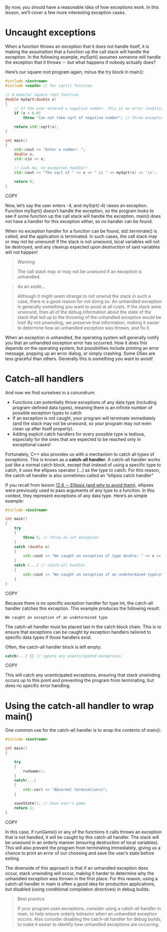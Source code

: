 By now, you should have a reasonable idea of how exceptions work. In this lesson, we’ll cover a few more interesting exception cases.

# **Uncaught exceptions**

When a function throws an exception that it does not handle itself, it is making the assumption that a function up the call stack will handle the exception. In the following example, mySqrt() assumes someone will handle the exception that it throws -- but what happens if nobody actually does?

Here’s our square root program again, minus the try block in main():

```cpp
#include <iostream>
#include <cmath> // for sqrt() function

// A modular square root function
double mySqrt(double x)
{
    // If the user entered a negative number, this is an error condition
    if (x < 0.0)
        throw "Can not take sqrt of negative number"; // throw exception of type const char*

    return std::sqrt(x);
}

int main()
{
    std::cout << "Enter a number: ";
    double x;
    std::cin >> x;

    // Look ma, no exception handler!
    std::cout << "The sqrt of " << x << " is " << mySqrt(x) << '\n';

    return 0;
}
```

COPY

Now, let’s say the user enters -4, and mySqrt(-4) raises an exception. Function mySqrt() doesn’t handle the exception, so the program looks to see if some function up the call stack will handle the exception. main() does not have a handler for this exception either, so no handler can be found.

When no exception handler for a function can be found, std::terminate() is called, and the application is terminated. In such cases, the call stack may or may not be unwound! If the stack is not unwound, local variables will not be destroyed, and any cleanup expected upon destruction of said variables will not happen!



> Warning
>
> The call stack may or may not be unwound if an exception is unhandled.

> As an aside…
>
> Although it might seem strange to not unwind the stack in such a case, there is a good reason for not doing so. An unhandled exception is generally something you want to avoid at all costs. If the stack were unwound, then all of the debug information about the state of the stack that led up to the throwing of the unhandled exception would be lost! By not unwinding, we preserve that information, making it easier to determine how an unhandled exception was thrown, and fix it.

When an exception is unhandled, the operating system will generally notify you that an unhandled exception error has occurred. How it does this depends on the operating system, but possibilities include printing an error message, popping up an error dialog, or simply crashing. Some OSes are less graceful than others. Generally this is something you want to avoid!

# **Catch-all handlers**

And now we find ourselves in a conundrum:

- Functions can potentially throw exceptions of any data type (including program-defined data types), meaning there is an infinite number of possible exception types to catch
- If an exception is not caught, your program will terminate immediately (and the stack may not be unwound, so your program may not even clean up after itself properly).
- Adding explicit catch handlers for every possible type is tedious, especially for the ones that are expected to be reached only in exceptional cases!

Fortunately, C++ also provides us with a mechanism to catch all types of exceptions. This is known as a **catch-all handler**. A catch-all handler works just like a normal catch block, except that instead of using a specific type to catch, it uses the ellipses operator (…) as the type to catch. For this reason, the catch-all handler is also sometimes called an “ellipsis catch handler”

If you recall from lesson [12.6 -- Ellipsis (and why to avoid them)](https://www.learncpp.com/cpp-tutorial/ellipsis-and-why-to-avoid-them/), ellipses were previously used to pass arguments of any type to a function. In this context, they represent exceptions of any data type. Here’s an simple example:

```cpp
#include <iostream>

int main()
{
	try
	{
		throw 5; // throw an int exception
	}
	catch (double x)
	{
		std::cout << "We caught an exception of type double: " << x << '\n';
	}
	catch (...) // catch-all handler
	{
		std::cout << "We caught an exception of an undetermined type\n";
	}
}
```

COPY

Because there is no specific exception handler for type int, the catch-all handler catches this exception. This example produces the following result:

```
We caught an exception of an undetermined type
```

The catch-all handler must be placed last in the catch block chain. This is to ensure that exceptions can be caught by exception handlers tailored to specific data types if those handlers exist.

Often, the catch-all handler block is left empty:

```cpp
catch(...) {} // ignore any unanticipated exceptions
```

COPY

This will catch any unanticipated exceptions, ensuring that stack unwinding occurs up to this point and preventing the program from terminating, but does no specific error handling.

# **Using the catch-all handler to wrap main()**

One common use for the catch-all handler is to wrap the contents of main():



```cpp
#include <iostream>

int main()
{

    try
    {
        runGame();
    }
    catch(...)
    {
        std::cerr << "Abnormal termination\n";
    }

    saveState(); // Save user's game
    return 1;
}
```

COPY

In this case, if runGame() or any of the functions it calls throws an exception that is not handled, it will be caught by this catch-all handler. The stack will be unwound in an orderly manner (ensuring destruction of local variables). This will also prevent the program from terminating immediately, giving us a chance to print an error of our choosing and save the user’s state before exiting.

The downside of this approach is that if an unhandled exception does occur, stack unwinding will occur, making it harder to determine why the unhandled exception was thrown in the first place. For this reason, using a catch-all handler in main is often a good idea for production applications, but disabled (using conditional compilation directives) in debug builds.

> Best practice
>
> If your program uses exceptions, consider using a catch-all handler in main, to help ensure orderly behavior when an unhandled exception occurs. Also consider disabling the catch-all handler for debug builds, to make it easier to identify how unhandled exceptions are occurring.